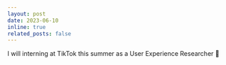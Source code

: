 ```yaml
---
layout: post
date: 2023-06-10 
inline: true
related_posts: false
---
```


I will interning at TikTok this summer as a User Experience Researcher 🥁
